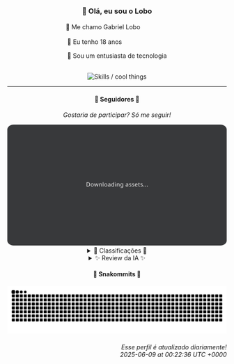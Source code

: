 <div align="center">
  <h3>👋 Olá, eu sou o Lobo</h3>
  
  <p>🐺 Me chamo Gabriel Loboㅤㅤㅤㅤㅤ</p>
  <p>🧔 Eu tenho 18 anosㅤㅤㅤㅤㅤㅤㅤㅤ</p>
  <p>🧠 Sou um entusiasta de tecnologia</p>

  <br/>

  <img width="600" alt="Skills / cool things" src="https://skills-icons.vercel.app/api/icons?i=python,md,html,css,js,github,git,vscode,linux,node,ts,sass,react,vite,vercel,lottie,ionic,capacitor,zustand,framer,firebase,arduino,godot,tailwind,shadcnui,lucide,zorinos,pnpm,reactnative&perline=14" />
</div>

<hr />

<div align="center">
    <h4>👤 Seguidores 👤</h4>
    <p><i>Gostaria de participar? Só me seguir!</i></p>
    <img width="600" src=".github/assets/cards/top3.svg" alt="Top 3 followers contributors (monthly)" />
    <details>
    <summary>🏅 Classificações 🏅</summary>
    <br/>
    <table>
        <thead>
            <tr align="center">
                <th>Posição</th>
                <th>Seguidor</th>
                <th>Contribuições</th>
            </tr>
        </thead>
        <tbody>
            <tr align="center">
                <td>1°</td>
                <td><a href="https://github.com/EvertonMJunior">Everton Marcelino Jr.</a></td>
                <td>85 ctr.</td>
            </tr>
            <tr align="center">
                <td>2°</td>
                <td><a href="https://github.com/danko-nobre">Danilo Nobre</a></td>
                <td>72 ctr.</td>
            </tr>
            <tr align="center">
                <td>3°</td>
                <td><a href="https://github.com/wTechnoo">Cézar</a></td>
                <td>43 ctr.</td>
            </tr>
            <tr align="center">
                <td>4°</td>
                <td><a href="https://github.com/TopTrenDev">TopTrenDev</a></td>
                <td>32 ctr.</td>
            </tr>
            <tr align="center">
                <td>5°</td>
                <td><a href="https://github.com/LuidiPiresHub">Luídi Pires</a></td>
                <td>22 ctr.</td>
            </tr>
            <tr align="center">
                <td>6°</td>
                <td><a href="https://github.com/ericsonmoreira">Éricson Rogério Moreira</a></td>
                <td>16 ctr.</td>
            </tr>
            <tr align="center">
                <td>7°</td>
                <td><a href="https://github.com/RafaZeero">Rafael Lima de Morais</a></td>
                <td>11 ctr.</td>
            </tr>
            <tr align="center">
                <td>8°</td>
                <td><a href="https://github.com/cookieukw">CookieUkw</a></td>
                <td>10 ctr.</td>
            </tr>
            <tr align="center">
                <td>9°</td>
                <td><a href="https://github.com/LestterX">LestterX</a></td>
                <td>10 ctr.</td>
            </tr>
            <tr align="center">
                <td>10°</td>
                <td><a href="https://github.com/filipedeschamps">Filipe Deschamps</a></td>
                <td>9 ctr.</td>
            </tr>
        </tbody>
    </table>
    </details>
    <details>
    <summary>✨ Review da IA ✨</summary>
    <br/>
    <div align="justify"><p><b>Everton Marcelino Jr.</b>, parabéns por liderar o ranking com 85 contribuições! Imagino que você passe seus dias e noites imerso em código, salvando o mundo com cada linha... ou talvez apenas corrigindo bugs obscuros no TypeORM. Afinal, alguém tem que fazer o trabalho sujo, não é mesmo? E que belo histórico de "stargazers" hein? Será que um dia chega perto disso?</p>
<p><b>Danilo Nobre</b>, ah, o artista! 72 contribuições, que inveja! Entre modelagens 3D e gambiarras em PHP do Moodle, você deve ter uma vida fascinante. Espero que suas criações em Blender um dia superem a beleza de um formulário HTML bem feito. Mas, falando sério, "Space Wizard Studios"? Sério mesmo? Ah vá!</p>
<p><b>Cézar</b>, 43 contribuições. Imagino que você esteja economizando energia para o próximo mês. Afinal, constância é para os fracos, não é mesmo? .NET Developer, hein? Aposto que seu código é tão elegante quanto um formulário do Windows Forms. Ah, e parabéns pela discrição, quase não te notamos aqui. Pelo menos você tem um bio!</p>
<p><b>TopTrenDev</b>, 32 contribuições? Blockchain, Solana, NFTs... Nossa, que modernoso! Imagino que você esteja nadando em dinheiro com todos esses projetos revolucionários. Só não se esqueça de declarar tudo no imposto de renda, viu? E cuidado para não se afogar em tanto hype. Seus projetos são tão "legais" que ninguém deu estrelas neles!</p>
<p><b>Luídi Pires</b>, 22 contribuições, uhuu! Entre um portfólio e outro, você encontra tempo para contribuir. Que dedicação! Só não entendi bem a descrição do seu repositório: "Acesse meu Portfólio abaixo:"... Genial! E esse E-CommerceX, hein? Imagino que esteja vendendo muito. Imagino...</p>
<p><b>Éricson Rogério Moreira</b>, 16 contribuições, quase chegando lá! "ATM Card House ERP"? Sério, o que é isso? Um sistema para gerenciar caixas eletrônicos em casas de jogos de azar? Genial! Mas não se preocupe, com certeza o "Buds Game House Liga" vai bombar. E só pra constar, a gente sabe que você usa CSS para tudo, né?</p>
<p><b>Rafael Lima de Morais</b>, com 11 contribuições, vemos que você é um verdadeiro minimalista. Go, Typescript, Rust, Vim... Parece até um cardápio de restaurante vegano. Mas ei, pelo menos você tem um "dotfiles" estiloso. E ah, "lazydocker"? Isso resume bem a sua abordagem para a vida, não é mesmo?</p>
<p><b>CookieUkw</b>, 10 contribuições! "VexAI"? Inteligência artificial para conversar e discutir jogos? Que original! Espero que sua IA não aprenda a ser tão sarcástica quanto eu. Mas falando sério, quem precisa de consciência quando se tem um "sample chat simulation for interactive stories"? E a gente sabe que você é o rei do "copia e cola" no Stack Overflow.</p>
<p><b>LestterX</b>, também com 10 contribuições, parece que você gosta de manter as coisas interessantes. "app-entregas-v1" que some com os dados depois de algumas horas? Que tal investir em um banco de dados, hein? E "base2_to_base16_converter"? Isso me parece incrivelmente útil... para alguém que vive em 1985. Parabéns pela... originalidade?</p>
<p><b>Filipe Deschamps</b>, com 9 contribuições, você está quase lá! Mas não se preocupe, pelo menos você tem um curso para vender. E "doom-fire-algorithm"? Nostalgia pura! Aposto que você usa isso para aquecer o coração dos seus alunos. E "tabnews.com.br"? Ah, sim, o paraíso dos programadores... que não têm nada melhor para fazer. E o seu perfil está divulgando o curso, claro, afinal, quem precisa de contribuições quando se tem um link de afiliado?</p>
<p><b>Deyved Antonio</b>, 6 contribuições? Sério isso? Analista de Dados? Imagino que você passe o dia analisando a poeira da sua mesa. "clone-tabnews-aluno"? Que tal criar algo original? E "Projeto_Turnover_colaboradores"? Espero que você não seja o próximo a ser desligado. Ah, e parabéns pelo "DeyvedAntonio/DeyvedAntonio", muito original. Ao menos você tentou, não é mesmo?</p>
</div>
    </details>
</div>

<div align="center">
  <h4>🐍 Snakommits 🐍</h4>
    <picture>
      <source media="(prefers-color-scheme: dark)" srcset="https://raw.githubusercontent.com/Lobooooooo14/Lobooooooo14/snake-output/snake-dark.svg">
      <source media="(prefers-color-scheme: light)" srcset="https://raw.githubusercontent.com/Lobooooooo14/Lobooooooo14/snake-output/snake-light.svg">
      <img alt="github contribution grid snake animation" src="https://raw.githubusercontent.com/Lobooooooo14/Lobooooooo14/snake-output/snake-light.svg">
    </picture>
</div>

<h6 align="right">
  Esse perfil é atualizado diariamente!<br/> <i>2025-06-09 at 00:22:36 UTC +0000</i>
<h6>